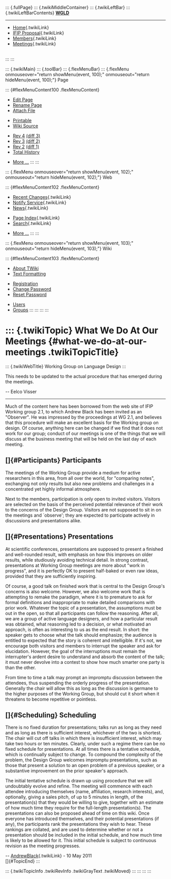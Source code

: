 ::: {.fullPage}
::: {.twikiMiddleContainer}
::: {.twikiLeftBar}
::: {.twikiLeftBarContents}
**[WGLD](http://www.program-transformation.org/view/WGLD/WebHome)**

------------------------------------------------------------------------

-   [Home](WebHome){.twikiLink}
-   [IFIP Proposal](Proposal){.twikiLink}
-   [Members](GroupMembers){.twikiLink}
-   [Meetings](Meetings){.twikiLink}

\
:::
:::

::: {.twikiMain}
::: {.toolBar}
::: {.flexMenuBar}
::: {.flexMenu onmouseover="return showMenu(event, 100);" onmouseout="return hideMenu(event, 100);"}
Page

::: {#flexMenuContent100 .flexMenuContent}
-   [Edit
    Page](http://www.program-transformation.org/edit/WGLD/WhatWeDoAtOurMeetings?t=1536827708)
-   [Rename
    Page](http://www.program-transformation.org/rename/WGLD/WhatWeDoAtOurMeetings)
-   [Attach
    File](http://www.program-transformation.org/attach/WGLD/WhatWeDoAtOurMeetings)

<!-- -->

-   [Printable](http://www.program-transformation.org/view/WGLD/WhatWeDoAtOurMeetings?skin=print.pattern)
-   [Wiki
    Source](http://www.program-transformation.org/view/WGLD/WhatWeDoAtOurMeetings?skin=text&raw=on&contenttype=text/plain)

<!-- -->

-   [Rev
    4](http://www.program-transformation.org/view/WGLD/WhatWeDoAtOurMeetings?rev=1.4)
    [(diff 3)](http://www.program-transformation.org/rdiff/WGLD/WhatWeDoAtOurMeetings?rev1=1.4&rev2=1.3)
-   [Rev
    3](http://www.program-transformation.org/view/WGLD/WhatWeDoAtOurMeetings?rev=1.3)
    [(diff 2)](http://www.program-transformation.org/rdiff/WGLD/WhatWeDoAtOurMeetings?rev1=1.3&rev2=1.2)
-   [Rev
    2](http://www.program-transformation.org/view/WGLD/WhatWeDoAtOurMeetings?rev=1.2)
    [(diff 1)](http://www.program-transformation.org/rdiff/WGLD/WhatWeDoAtOurMeetings?rev1=1.2&rev2=1.1)
-   [Total
    History](http://www.program-transformation.org/rdiff/WGLD/WhatWeDoAtOurMeetings)

<!-- -->

-   [More
    \...](http://www.program-transformation.org/oops/WGLD/WhatWeDoAtOurMeetings?template=oopsmore&param1=1.4&param2=1.4)
:::
:::

::: {.flexMenu onmouseover="return showMenu(event, 102);" onmouseout="return hideMenu(event, 102);"}
Web

::: {#flexMenuContent102 .flexMenuContent}
-   [Recent Changes](WebChanges){.twikiLink}
-   [Notify Service](WebNotify){.twikiLink}
-   [News](WebNews){.twikiLink}

<!-- -->

-   [Page Index](WebIndex){.twikiLink}
-   [Search](WebSearch){.twikiLink}

<!-- -->

-   [More
    \...](http://www.program-transformation.org/oops/WGLD/WhatWeDoAtOurMeetings?template=oopsmore&param1=1.4&param2=1.4)
:::
:::

::: {.flexMenu onmouseover="return showMenu(event, 103);" onmouseout="return hideMenu(event, 103);"}
Wiki

::: {#flexMenuContent103 .flexMenuContent}
-   [About
    TWiki](http://www.program-transformation.org/view/TWiki/WebHome)
-   [Text
    Formatting](http://www.program-transformation.org/view/TWiki/TextFormattingRules)

<!-- -->

-   [Registration](http://www.program-transformation.org/view/TWiki/TWikiRegistration)
-   [Change
    Password](http://www.program-transformation.org/view/TWiki/ChangePassword)
-   [Reset
    Password](http://www.program-transformation.org/view/TWiki/ResetPassword)

<!-- -->

-   [Users](http://www.program-transformation.org/view/Main/TWikiUsers)
-   [Groups](http://www.program-transformation.org/view/Main/TWikiGroups)
:::
:::
:::
:::

::: {.twikiTopic}
What We Do At Our Meetings {#what-we-do-at-our-meetings .twikiTopicTitle}
==========================

::: {.twikiWebTitle}
Working Group on Language Design
:::

This needs to be updated to the actual procedure that has emerged during
the meetings.

\-- Eelco Visser

------------------------------------------------------------------------

Much of the content here has been borrowed from the web site of IFIP
Working group 2.1, to which Andrew Black has been invited as an
\"Observer\". He was impressed by the proceedings at WG 2.1, and
believes that this procedure will make an excellent basis for the
Working group on design. Of course, anything here can be changed if we
find that it does not work for our group; conduct of our meetings is one
of the things that we will discuss at the business meeting that will be
held on the last day of each meeting.

[]{#Participants} Participants
------------------------------

The meetings of the Working Group provide a medium for active
researchers in this area, from all over the world, for \"comparing
notes\", exchanging not only results but also new problems and
challenges in a concentrated yet highly informal atmosphere.

Next to the members, participation is only open to invited visitors.
Visitors are selected on the basis of the perceived potential relevance
of their work to the concerns of the Design Group. Visitors are not
supposed to sit in on the meetings and \`observe\'; they are expected to
participate actively in discussions and presentations alike.

[]{#Presentations} Presentations
--------------------------------

At scientific conferences, presentations are supposed to present a
finished and well-rounded result, with emphasis on how this improves on
older results, while studiously avoiding technical detail. In strong
contrast, presentations at Working Group meetings are more about \"work
in progress\", and it is perfectly OK to present half-baked or even raw
ideas, provided that they are sufficiently inspiring.

Of course, a good talk on finished work that is central to the Design
Group\'s concerns is also welcome. However, we also welcome work that is
attempting to remake the paradigm, where it is to premature to ask for
formal definitions and inappropriate to make detailed comparisons with
prior work. Whatever the topic of a presentation, the assumptions must
be out in the open, so that all participants can follow the reasoning.
After all, we are a group of active language designers, and how a
particular result was obtained, what reasoning led to a decision, or
what motivated an approach, is often as interesting to us as the end
result. In short: the speaker gets to choose what the talk should
emphasize; the audience is entitled to expected that the story is
coherent and intelligible. If it\'s not, we encourage both visitors and
members to interrupt the speaker and ask for elucidation. However, the
goal of the interruptions must remain the interrupter\'s ardent desire
to understand and absorb the content of the talk; it must never devolve
into a contest to show how much smarter one party is than the other.

From time to time a talk may prompt an impromptu discussion between the
attendees, thus suspending the orderly progress of the presentation.
Generally the chair will allow this as long as the discussion is germane
to the higher purposes of the Working Group, but should cut it short
when it threatens to become repetitive or pointless.

[]{#Scheduling} Scheduling
--------------------------

There is no fixed duration for presentations; talks run as long as they
need and as long as there is sufficient interest, whichever of the two
is shortest. The chair will cut off talks in which there is insufficient
interest, which may take two hours or ten minutes. Clearly, under such a
regime there can be no fixed schedule for presentations. At all times
there is a tentative schedule, which is continually subject to change.
To compound the complexity of the problem, the Design Group welcomes
impromptu presentations, such as those that present a solution to an
open problem of a previous speaker, or a substantive improvement on the
prior speaker\'s approach.

The initial tentative schedule is drawn up using procedure that we will
undoubtably evolve and refine. The meeting will commence with each
attendee introducing themselves (name, affiliation, research interests),
and, optionally, giving a sales pitch, of up to 5 minutes in length, of
the presentation(s) that they would be willing to give, together with an
estimate of how much time they require for the full-length
presentation(s). The presentations can also be proposed ahead of time on
this wiki. Once everyone has introduced themselves, and their potential
presentations (if any), the participants rank the presentations they
wish to hear. These rankings are collated, and are used to determine
whether or not a presentation should be included in the initial
schedule, and how much time is likely to be allowed for it. This initial
schedule is subject to continuous revision as the meeting progresses.

\-- [AndrewBlack](../Main/AndrewBlack){.twikiLink} - 10 May 2011\
[]{#TopicEnd}
:::

::: {.twikiTopicInfo .twikiRevInfo .twikiGrayText .twikiMoved}
:::
:::
:::
:::
